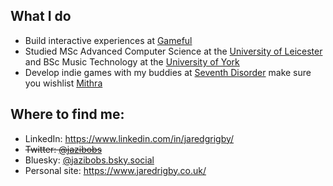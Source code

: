 ## What I do
- Build interactive experiences at [Gameful](https://www.gameful.dev)
- Studied MSc Advanced Computer Science at the [University of Leicester](https://github.com/university-of-leicester) and BSc Music Technology at the [University of York](https://github.com/university-of-york)
- Develop indie games with my buddies at [Seventh Disorder](https://seventhdisorder.com/) make sure you wishlist [Mithra](https://store.steampowered.com/app/2705650/Mithra/)

## Where to find me:
- LinkedIn: https://www.linkedin.com/in/jaredgrigby/
- ~~Twitter: [@jazibobs](https://www.twitter.com/jazibobs)~~
- Bluesky: [@jazibobs.bsky.social](https://bsky.app/profile/jazibobs.bsky.social)
- Personal site: https://www.jaredrigby.co.uk/
